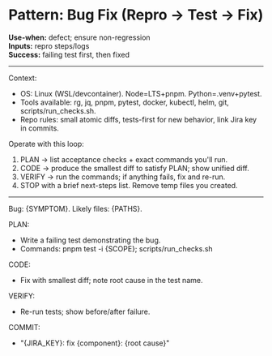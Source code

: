 # Pattern: Bug Fix (Repro → Test → Fix)

**Use-when:** defect; ensure non-regression  
**Inputs:** repro steps/logs  
**Success:** failing test first, then fixed

---

Context:
- OS: Linux (WSL/devcontainer). Node=LTS+pnpm. Python=.venv+pytest.
- Tools available: rg, jq, pnpm, pytest, docker, kubectl, helm, git, scripts/run_checks.sh.
- Repo rules: small atomic diffs, tests-first for new behavior, link Jira key in commits.

Operate with this loop:
1) PLAN → list acceptance checks + exact commands you'll run.
2) CODE → produce the smallest diff to satisfy PLAN; show unified diff.
3) VERIFY → run the commands; if anything fails, fix and re-run.
4) STOP with a brief next-steps list. Remove temp files you created.

---

Bug: {SYMPTOM}. Likely files: {PATHS}.

PLAN:
- Write a failing test demonstrating the bug.
- Commands: pnpm test -i {SCOPE}; scripts/run_checks.sh

CODE:
- Fix with smallest diff; note root cause in the test name.

VERIFY:
- Re-run tests; show before/after failure.

COMMIT:
- "{JIRA_KEY}: fix {component}: {root cause}"
